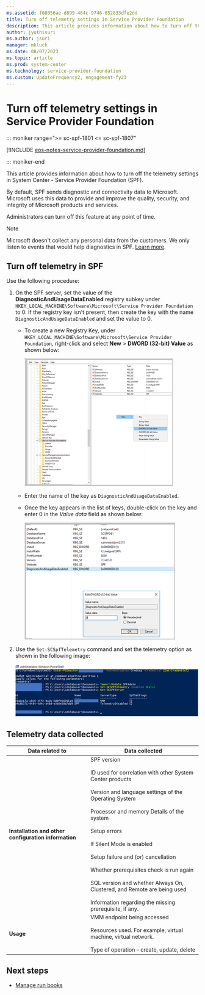 ```yaml
---
ms.assetid: f08056ae-d899-464c-9746-052833dfe2dd
title: Turn off telemetry settings in Service Provider Foundation
description: This article provides information about how to turn off the telemetry settings in System Center Service Provider Foundation
author: jyothisuri
ms.author: jsuri
manager: mkluck
ms.date: 08/07/2023
ms.topic: article
ms.prod: system-center
ms.technology: service-provider-foundation
ms.custom: UpdateFrequency2, engagement-fy23
---
```


# Turn off telemetry settings in Service Provider Foundation

::: moniker range=">= sc-spf-1801 <= sc-spf-1807"

[!INCLUDE [eos-notes-service-provider-foundation.md](../includes/eos-notes-service-provider-foundation.md)]

::: moniker-end

This article provides information about how to turn off the telemetry settings in System Center - Service Provider Foundation (SPF).

By default, SPF sends diagnostic and connectivity data to Microsoft. Microsoft uses this data to provide and improve the quality, security, and integrity of Microsoft products and services.

Administrators can turn off this feature at any point of time.


> [!NOTE]
> Microsoft doesn't collect any personal data from the customers. We only listen to events that would help diagnostics in SPF. [Learn more](#telemetry-data-collected).


## Turn off telemetry in SPF

Use the following procedure:

1. On the SPF server, set the value of the **DiagnosticAndUsageDataEnabled** registry subkey under `HKEY_LOCAL_MACHINE\Software\Microsoft\Service Provider Foundation` to 0. If the registry key isn't present, then create the key with the name `DiagnosticAndUsageDataEnabled` and set the value to 0.

   - To create a new Registry Key, under `HKEY_LOCAL_MACHINE\Software\Microsoft\Service Provider Foundation`,  right-click and select **New** > **DWORD (32-bit) Value** as shown below:

     ![Screenshot showing spf telemetry new key.](./media/telemetry/spf-telemetry-newkey.png)

   - Enter the name of the key as `DiagnosticAndUsageDataEnabled`.

   - Once the key appears in the list of keys, double-click on the key and enter 0 in the *Value data* field as shown below:

     ![Screenshot showing spf telemetry key value.](./media/telemetry/spf-telemetry-keyvaluedata.png)

2. Use the `Set-SCSpfTelemetry` command and set the telemetry option as shown in the following image:

   ![Screenshot showing spf telemetry.](./media/telemetry/spf-telemetrydisabled.png)  


## Telemetry data collected

  | Data related to | Data collected |
  | --- | --- |
  | **Installation and other configuration information** | SPF version <br /><br /> ID used for correlation with other System Center products <br /><br />Version and language settings of the Operating System <br /><br />Processor and memory Details of the system <br /><br /> Setup errors <br /><br />If Silent Mode is enabled <br /><br />Setup failure and (or) cancellation <br /><br />Whether prerequisites check is run again <br /><br />SQL version and whether Always On, Clustered, and Remote are being used <br/><br/> Information regarding the missing prerequisite, if any.|
  | **Usage** | VMM endpoint being accessed <br /><br /> Resources used. For example, virtual machine, virtual network. <br /><br /> Type of operation – create, update, delete|

## Next steps

- [Manage run books](manage-runbooks.md)